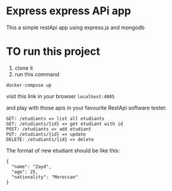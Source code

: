 # Express express APi app

This a simple restApi app using express.js and mongodb

# TO run this project

1. clone it
2. run this command

`docker-compose up`

visit this link in your browser `localhost:4005`

and play with those apis in your favourite RestApi software testet:

```
GET: /etudiants => list all etudiants
GET: /etudiants/{id} => get etudiant with id
POST: /etudiants => add etudiant
PUT: /etudiants/{id} => update
DELETE: /etudiants/{id} => delete
```

The format of new etudiant should be like this:

```
{
  "name": "Zayd",
  "age": 25,
  "nationality": "Moroccan"
}
```
